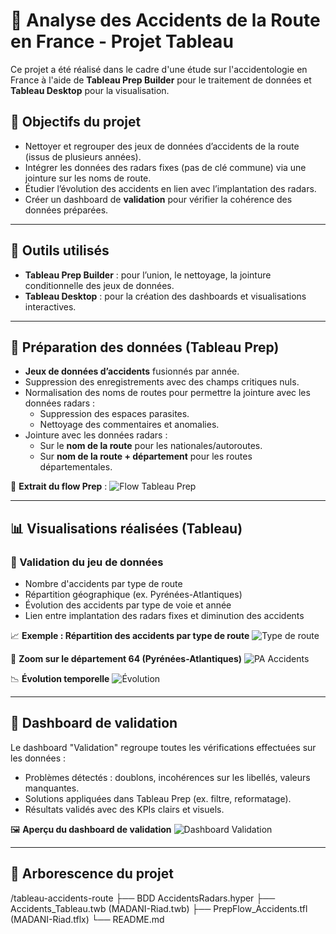 # 🚧 Analyse des Accidents de la Route en France - Projet Tableau

Ce projet a été réalisé dans le cadre d'une étude sur l'accidentologie en France à l'aide de **Tableau Prep Builder** pour le traitement de données et **Tableau Desktop** pour la visualisation.

## 🎯 Objectifs du projet

- Nettoyer et regrouper des jeux de données d’accidents de la route (issus de plusieurs années).
- Intégrer les données des radars fixes (pas de clé commune) via une jointure sur les noms de route.
- Étudier l’évolution des accidents en lien avec l’implantation des radars.
- Créer un dashboard de **validation** pour vérifier la cohérence des données préparées.

---

## 🧰 Outils utilisés

- **Tableau Prep Builder** : pour l’union, le nettoyage, la jointure conditionnelle des jeux de données.
- **Tableau Desktop** : pour la création des dashboards et visualisations interactives.

---

## 🧼 Préparation des données (Tableau Prep)

- **Jeux de données d’accidents** fusionnés par année.
- Suppression des enregistrements avec des champs critiques nuls.
- Normalisation des noms de routes pour permettre la jointure avec les données radars :
  - Suppression des espaces parasites.
  - Nettoyage des commentaires et anomalies.
- Jointure avec les données radars :
  - Sur le **nom de la route** pour les nationales/autoroutes.
  - Sur **nom de la route + département** pour les routes départementales.

📂 **Extrait du flow Prep** :
![Flow Tableau Prep](./MADANI-Riad.tflx)

---

## 📊 Visualisations réalisées (Tableau)

### 🔎 Validation du jeu de données

- Nombre d'accidents par type de route
- Répartition géographique (ex. Pyrénées-Atlantiques)
- Évolution des accidents par type de voie et année
- Lien entre implantation des radars fixes et diminution des accidents

📈 **Exemple : Répartition des accidents par type de route**
![Type de route](./MADANI-Riad.twb)

📍 **Zoom sur le département 64 (Pyrénées-Atlantiques)**
![PA Accidents](./MADANI-Riad.twb)

📉 **Évolution temporelle**
![Évolution](./MADANI-Riad.twb)

---

## 🧪 Dashboard de validation

Le dashboard "Validation" regroupe toutes les vérifications effectuées sur les données :

- Problèmes détectés : doublons, incohérences sur les libellés, valeurs manquantes.
- Solutions appliquées dans Tableau Prep (ex. filtre, reformatage).
- Résultats validés avec des KPIs clairs et visuels.

🖼️ **Aperçu du dashboard de validation**
![Dashboard Validation](./MADANI-Riad.twb)

---

## 📁 Arborescence du projet
/tableau-accidents-route
├── BDD AccidentsRadars.hyper
├── Accidents_Tableau.twb (MADANI-Riad.twb)
├── PrepFlow_Accidents.tfl (MADANI-Riad.tflx)
└── README.md
